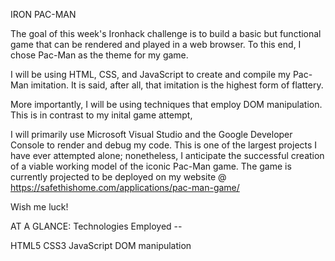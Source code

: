 IRON PAC-MAN

The goal of this week's Ironhack challenge is to build a basic but functional game that can be rendered and played in a web browser.
To this end, I chose Pac-Man as the theme for my game. 

I will be using HTML, CSS, and JavaScript to create and compile my Pac-Man imitation. It is said, after all, that imitation is the highest form of flattery.

More importantly, I will be using techniques that employ DOM manipulation. This is in contrast to my inital game attempt, 

I will primarily use Microsoft Visual Studio and the Google Developer Console to render and debug my code. 
This is one of the largest projects I have ever attempted alone; nonetheless, I anticipate the successful creation of a viable working model of the iconic Pac-Man game.
The game is currently projected to be deployed on my website @ https://safethishome.com/applications/pac-man-game/

Wish me luck!

AT A GLANCE:
Technologies Employed -- 

HTML5
CSS3
JavaScript
DOM manipulation


